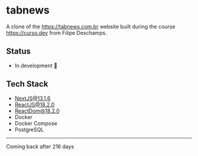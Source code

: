 # tabnews

A clone of the https://tabnews.com.br website built during the course https://curso.dev from Filipe Deschamps.

## Status

- In development 🚧

## Tech Stack

- NextJS@13.1.6
- ReactJS@18.2.0
- ReactDom@18.2.0
- Docker
- Docker Compose
- PostgreSQL

---

Coming back after 216 days
